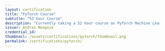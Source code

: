 ```yaml
---
layout: certification
title: "PyTorch Course"
subtitle: "52 hour Course"
description: "Currently taking a 52 hour course on PyTorch Machine Learning by Andrei Neagoie"
issuer: Andrei Neagoie
credential_id: 
thumbnail: /assets/certifications/pytorch/thumbnail.png
permalink: /certifications/pytorch/
---
```



